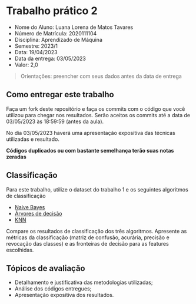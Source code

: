# Trabalho prático 2

* Nome do Aluno: Luana Lorena de Matos Tavares  
* Número de Matrícula: 2020111104
* Disciplina: Aprendizado de Máquina
* Semestre: 2023/1
* Data: 19/04/2023
* Data da entrega: 03/05/2023
* Valor: 2,0

> Orientações: preencher com seus dados antes da data de entrega

## Como entregar este trabalho

Faça um fork deste repositório e faça os commits com o código que você utilizou para chegar nos resultados. Serão aceitos os commits até a data de 03/05/2023 às 18:59:59 (antes da aula).

No dia 03/05/2023 haverá uma apresentação expositiva das técnicas utilizadas e resultado.

**Códigos duplicados ou com bastante semelhança terão suas notas zeradas**

## Classificação

Para este trabalho, utilize o dataset do trabalho 1 e os seguintes algoritmos de classificação

* [Naive Bayes](https://scikit-learn.org/stable/modules/naive_bayes.html)
* [Árvores de decisão](https://scikit-learn.org/stable/modules/tree.html)
* [KNN](https://scikit-learn.org/stable/modules/generated/sklearn.neighbors.KNeighborsClassifier.html)

Compare os resultados de classificação dos três algoritmos. Apresente as métricas da classificação (matriz de confusão, acurária, precisão e revocação das classes) e as fronteiras de decisão para as features escolhidas.

## Tópicos de avaliação

* Detalhamento e justificativa das metodologias utilizadas;
* Análise dos códigos entregues;
* Apresentação expositiva dos resultados.
